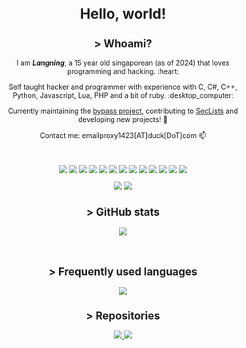 <h1 align="center">Hello, world!</h1>

<h2 align="center">> <b>Whoami?</b></h2>

<p align="center"> I am <b><i>Langning</i></b>, a 15 year old singaporean (as of 2024) that loves programming and hacking. :heart:</p>
<p align="center"> Self taught hacker and programmer with experience with C, C#, C++, Python, Javascript, Lua, PHP and a bit of ruby. :desktop_computer:</p>
<p align="center"> Currently maintaining the <a href="https://github.com/molangning/bypass">bypass project</a>, contributing to <a href="https://github.com/danielmiessler/SecLists">SecLists</a> and developing new projects! 🔬</p>
<p align="center"> Contact me: emailproxy1423[AT]duck[DoT]com 📫</p>

<br>
<p align="center">
  <img src="https://img.shields.io/badge/C-00599C?style=for-the-badge&logo=c&logoColor=white">
  <img src="https://img.shields.io/badge/C%23-239120?style=for-the-badge&logo=c-sharp&logoColor=white">
  <img src="https://img.shields.io/badge/C%2B%2B-00599C?style=for-the-badge&logo=c%2B%2B&logoColor=white">
  <img src="https://img.shields.io/badge/CSS3-1572B6?style=for-the-badge&logo=css3&logoColor=white">
  <img src="https://img.shields.io/badge/HTML5-E34F26?style=for-the-badge&logo=html5&logoColor=white">
  <img src="https://img.shields.io/badge/JavaScript-323330?style=for-the-badge&logo=javascript&logoColor=F7DF1E">
  <img src="https://img.shields.io/badge/Lua-2C2D72?style=for-the-badge&logo=lua&logoColor=white">
  <img src="https://img.shields.io/badge/Numpy-777BB4?style=for-the-badge&logo=numpy&logoColor=white">
  <img src="https://img.shields.io/badge/Pandas-2C2D72?style=for-the-badge&logo=pandas&logoColor=white">
  <img src="https://img.shields.io/badge/PHP-777BB4?style=for-the-badge&logo=php&logoColor=white">
  <img src="https://img.shields.io/badge/Python-FFD43B?style=for-the-badge&logo=python&logoColor=blue">
  <img src="https://img.shields.io/badge/Ruby-CC342D?style=for-the-badge&logo=ruby&logoColor=white">
  <img src="https://img.shields.io/badge/SciPy-654FF0?style=for-the-badge&logo=SciPy&logoColor=white">
</p>
<p align="center">
  <img src="https://img.shields.io/badge/Arch_Linux-1793D1?style=for-the-badge&logo=arch-linux&logoColor=white">
  <img src="https://img.shields.io/badge/Raspberry%20Pi-A22846?style=for-the-badge&logo=Raspberry%20Pi&logoColor=white">
</p>

<h2 align="center">> GitHub stats</h2>

<p align="center">
  <img align="center" src="https://github-readme-stats.vercel.app/api?username=molangning&show_icons=true&theme=transparent&include_all_commits=true">
</p>

<br>

<h2 align="center">> Frequently used languages</h2>
<p align="center"><img align="center" src="https://github-readme-stats.vercel.app/api/top-langs/?username=molangning&theme=transparent"></p>

<h2 align="center">> Repositories</h2>
<p align="center">
  <a href="http://github.com/molangning/bypass">
    <img src="https://github-readme-stats.vercel.app/api/pin/?username=molangning&repo=bypass&theme=transparent">
  </a>
  <a href="http://github.com/molangning/QOSINT">
    <img src="https://github-readme-stats.vercel.app/api/pin/?username=molangning&repo=QOSINT&theme=transparent">
  </a>
</p>
